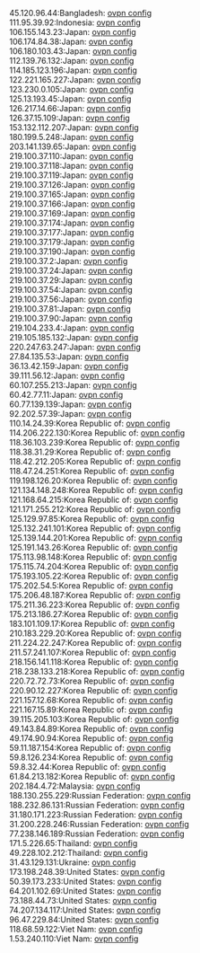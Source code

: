 45.120.96.44:Bangladesh: [ovpn config](vpn/45_120_96_44.ovpn)  
111.95.39.92:Indonesia: [ovpn config](vpn/111_95_39_92.ovpn)  
106.155.143.23:Japan: [ovpn config](vpn/106_155_143_23.ovpn)  
106.174.84.38:Japan: [ovpn config](vpn/106_174_84_38.ovpn)  
106.180.103.43:Japan: [ovpn config](vpn/106_180_103_43.ovpn)  
112.139.76.132:Japan: [ovpn config](vpn/112_139_76_132.ovpn)  
114.185.123.196:Japan: [ovpn config](vpn/114_185_123_196.ovpn)  
122.221.165.227:Japan: [ovpn config](vpn/122_221_165_227.ovpn)  
123.230.0.105:Japan: [ovpn config](vpn/123_230_0_105.ovpn)  
125.13.193.45:Japan: [ovpn config](vpn/125_13_193_45.ovpn)  
126.217.14.66:Japan: [ovpn config](vpn/126_217_14_66.ovpn)  
126.37.15.109:Japan: [ovpn config](vpn/126_37_15_109.ovpn)  
153.132.112.207:Japan: [ovpn config](vpn/153_132_112_207.ovpn)  
180.199.5.248:Japan: [ovpn config](vpn/180_199_5_248.ovpn)  
203.141.139.65:Japan: [ovpn config](vpn/203_141_139_65.ovpn)  
219.100.37.110:Japan: [ovpn config](vpn/219_100_37_110.ovpn)  
219.100.37.118:Japan: [ovpn config](vpn/219_100_37_118.ovpn)  
219.100.37.119:Japan: [ovpn config](vpn/219_100_37_119.ovpn)  
219.100.37.126:Japan: [ovpn config](vpn/219_100_37_126.ovpn)  
219.100.37.165:Japan: [ovpn config](vpn/219_100_37_165.ovpn)  
219.100.37.166:Japan: [ovpn config](vpn/219_100_37_166.ovpn)  
219.100.37.169:Japan: [ovpn config](vpn/219_100_37_169.ovpn)  
219.100.37.174:Japan: [ovpn config](vpn/219_100_37_174.ovpn)  
219.100.37.177:Japan: [ovpn config](vpn/219_100_37_177.ovpn)  
219.100.37.179:Japan: [ovpn config](vpn/219_100_37_179.ovpn)  
219.100.37.190:Japan: [ovpn config](vpn/219_100_37_190.ovpn)  
219.100.37.2:Japan: [ovpn config](vpn/219_100_37_2.ovpn)  
219.100.37.24:Japan: [ovpn config](vpn/219_100_37_24.ovpn)  
219.100.37.29:Japan: [ovpn config](vpn/219_100_37_29.ovpn)  
219.100.37.54:Japan: [ovpn config](vpn/219_100_37_54.ovpn)  
219.100.37.56:Japan: [ovpn config](vpn/219_100_37_56.ovpn)  
219.100.37.81:Japan: [ovpn config](vpn/219_100_37_81.ovpn)  
219.100.37.90:Japan: [ovpn config](vpn/219_100_37_90.ovpn)  
219.104.233.4:Japan: [ovpn config](vpn/219_104_233_4.ovpn)  
219.105.185.132:Japan: [ovpn config](vpn/219_105_185_132.ovpn)  
220.247.63.247:Japan: [ovpn config](vpn/220_247_63_247.ovpn)  
27.84.135.53:Japan: [ovpn config](vpn/27_84_135_53.ovpn)  
36.13.42.159:Japan: [ovpn config](vpn/36_13_42_159.ovpn)  
39.111.56.12:Japan: [ovpn config](vpn/39_111_56_12.ovpn)  
60.107.255.213:Japan: [ovpn config](vpn/60_107_255_213.ovpn)  
60.42.77.11:Japan: [ovpn config](vpn/60_42_77_11.ovpn)  
60.77.139.139:Japan: [ovpn config](vpn/60_77_139_139.ovpn)  
92.202.57.39:Japan: [ovpn config](vpn/92_202_57_39.ovpn)  
110.14.24.39:Korea Republic of: [ovpn config](vpn/110_14_24_39.ovpn)  
114.206.222.130:Korea Republic of: [ovpn config](vpn/114_206_222_130.ovpn)  
118.36.103.239:Korea Republic of: [ovpn config](vpn/118_36_103_239.ovpn)  
118.38.31.29:Korea Republic of: [ovpn config](vpn/118_38_31_29.ovpn)  
118.42.212.205:Korea Republic of: [ovpn config](vpn/118_42_212_205.ovpn)  
118.47.24.251:Korea Republic of: [ovpn config](vpn/118_47_24_251.ovpn)  
119.198.126.20:Korea Republic of: [ovpn config](vpn/119_198_126_20.ovpn)  
121.134.148.248:Korea Republic of: [ovpn config](vpn/121_134_148_248.ovpn)  
121.168.64.215:Korea Republic of: [ovpn config](vpn/121_168_64_215.ovpn)  
121.171.255.212:Korea Republic of: [ovpn config](vpn/121_171_255_212.ovpn)  
125.129.97.85:Korea Republic of: [ovpn config](vpn/125_129_97_85.ovpn)  
125.132.241.101:Korea Republic of: [ovpn config](vpn/125_132_241_101.ovpn)  
125.139.144.201:Korea Republic of: [ovpn config](vpn/125_139_144_201.ovpn)  
125.191.143.26:Korea Republic of: [ovpn config](vpn/125_191_143_26.ovpn)  
175.113.98.148:Korea Republic of: [ovpn config](vpn/175_113_98_148.ovpn)  
175.115.74.204:Korea Republic of: [ovpn config](vpn/175_115_74_204.ovpn)  
175.193.105.22:Korea Republic of: [ovpn config](vpn/175_193_105_22.ovpn)  
175.202.54.5:Korea Republic of: [ovpn config](vpn/175_202_54_5.ovpn)  
175.206.48.187:Korea Republic of: [ovpn config](vpn/175_206_48_187.ovpn)  
175.211.36.223:Korea Republic of: [ovpn config](vpn/175_211_36_223.ovpn)  
175.213.186.27:Korea Republic of: [ovpn config](vpn/175_213_186_27.ovpn)  
183.101.109.17:Korea Republic of: [ovpn config](vpn/183_101_109_17.ovpn)  
210.183.229.20:Korea Republic of: [ovpn config](vpn/210_183_229_20.ovpn)  
211.224.22.247:Korea Republic of: [ovpn config](vpn/211_224_22_247.ovpn)  
211.57.241.107:Korea Republic of: [ovpn config](vpn/211_57_241_107.ovpn)  
218.156.141.118:Korea Republic of: [ovpn config](vpn/218_156_141_118.ovpn)  
218.238.133.218:Korea Republic of: [ovpn config](vpn/218_238_133_218.ovpn)  
220.72.72.73:Korea Republic of: [ovpn config](vpn/220_72_72_73.ovpn)  
220.90.12.227:Korea Republic of: [ovpn config](vpn/220_90_12_227.ovpn)  
221.157.12.68:Korea Republic of: [ovpn config](vpn/221_157_12_68.ovpn)  
221.167.15.89:Korea Republic of: [ovpn config](vpn/221_167_15_89.ovpn)  
39.115.205.103:Korea Republic of: [ovpn config](vpn/39_115_205_103.ovpn)  
49.143.84.89:Korea Republic of: [ovpn config](vpn/49_143_84_89.ovpn)  
49.174.90.94:Korea Republic of: [ovpn config](vpn/49_174_90_94.ovpn)  
59.11.187.154:Korea Republic of: [ovpn config](vpn/59_11_187_154.ovpn)  
59.8.126.234:Korea Republic of: [ovpn config](vpn/59_8_126_234.ovpn)  
59.8.32.44:Korea Republic of: [ovpn config](vpn/59_8_32_44.ovpn)  
61.84.213.182:Korea Republic of: [ovpn config](vpn/61_84_213_182.ovpn)  
202.184.4.72:Malaysia: [ovpn config](vpn/202_184_4_72.ovpn)  
188.130.255.229:Russian Federation: [ovpn config](vpn/188_130_255_229.ovpn)  
188.232.86.131:Russian Federation: [ovpn config](vpn/188_232_86_131.ovpn)  
31.180.171.223:Russian Federation: [ovpn config](vpn/31_180_171_223.ovpn)  
31.200.228.246:Russian Federation: [ovpn config](vpn/31_200_228_246.ovpn)  
77.238.146.189:Russian Federation: [ovpn config](vpn/77_238_146_189.ovpn)  
171.5.226.65:Thailand: [ovpn config](vpn/171_5_226_65.ovpn)  
49.228.102.212:Thailand: [ovpn config](vpn/49_228_102_212.ovpn)  
31.43.129.131:Ukraine: [ovpn config](vpn/31_43_129_131.ovpn)  
173.198.248.39:United States: [ovpn config](vpn/173_198_248_39.ovpn)  
50.39.173.233:United States: [ovpn config](vpn/50_39_173_233.ovpn)  
64.201.102.69:United States: [ovpn config](vpn/64_201_102_69.ovpn)  
73.188.44.73:United States: [ovpn config](vpn/73_188_44_73.ovpn)  
74.207.134.117:United States: [ovpn config](vpn/74_207_134_117.ovpn)  
96.47.229.84:United States: [ovpn config](vpn/96_47_229_84.ovpn)  
118.68.59.122:Viet Nam: [ovpn config](vpn/118_68_59_122.ovpn)  
1.53.240.110:Viet Nam: [ovpn config](vpn/1_53_240_110.ovpn)  
